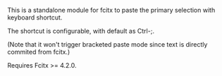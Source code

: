 This is a standalone module for fcitx to paste the primary selection with keyboard shortcut.

The shortcut is configurable, with default as <kdb>Ctrl-;</kdb>.

(Note that it won't trigger bracketed paste mode since text is directly commited from fcitx.)

Requires Fcitx >= 4.2.0.

